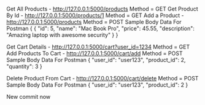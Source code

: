 Get All Products - http://127.0.0.1:5000/products Method = GET
Get Product By Id - http://127.0.0.1:5000/products/1 Method = GET
Add a Product - http://127.0.0.1:5000/products Method = POST
Sample Body Data For Postman { { "id": 5, "name": "Mac Book Pro", "price": 45.55, "description": "Amazing laptop with awesome security" } }

Get Cart Details - http://127.0.0.1:5000/cart?user_id=1234 Method = GET
Add Products To Cart - http://127.0.0.1:5000/cart/add Method = POST
Sample Body Data For Postman { "user_id": "user123", "product_id": 2, "quantity": 3 }

Delete Product From Cart - http://127.0.0.1:5000/cart/delete Method = POST
Sample Body Data For Postman { "user_id": "user123", "product_id": 2 }

New commit now 